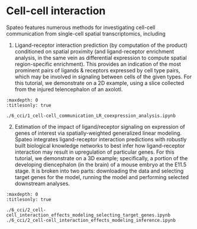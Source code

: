 # Cell-cell interaction

Spateo features numerous methods for investigating cell-cell communication from single-cell spatial transcriptomics, 
including

1) Ligand-receptor interaction prediction (by computation of the product) conditioned on spatial proximity (and 
   ligand-receptor enrichment analysis, in the same vein as differential expression to compute spatial 
   region-specific enrichment). This provides an indication of the most prominent pairs of ligands & receptors
   expressed by cell type pairs, which may be involved in signaling between cells of the given types. For this
   tutorial, we demonstrate on a 2D example, using a slice collected from the injured telencephalon of an axolotl. 

```{toctree}
:maxdepth: 0
:titlesonly: true

./6_cci/1_cell-cell_communication_LR_coexpression_analysis.ipynb
```

2) Estimation of the impact of ligand/receptor signaling on expression of genes of interest 
   via spatially-weighted generalized linear modeling. Spateo integrates ligand-receptor interaction predictions
   with robustly built biological knowledge networks to best infer how ligand-receptor interaction may result in 
   upregulation of particular genes. For this tutorial, we demonstrate on a 3D example; specifically, a portion of
   the developing diencephalon (in the brain) of a mouse embryo at the E11.5 stage. It is broken into two parts:
   downloading the data and selecting target genes for the model, running the model and performing selected downstream
   analyses. 

```{toctree}
:maxdepth: 0
:titlesonly: true

./6_cci/2_cell-cell_interaction_effects_modeling_selecting_target_genes.ipynb
./6_cci/2_cell-cell_interaction_effects_modeling_inference.ipynb
```
